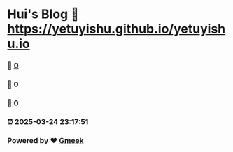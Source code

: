 # Hui's Blog :link: https://yetuyishu.github.io/yetuyishu.io 
### :page_facing_up: [0](https://yetuyishu.github.io/yetuyishu.io/tag.html) 
### :speech_balloon: 0 
### :hibiscus: 0 
### :alarm_clock: 2025-03-24 23:17:51 
### Powered by :heart: [Gmeek](https://github.com/Meekdai/Gmeek)
